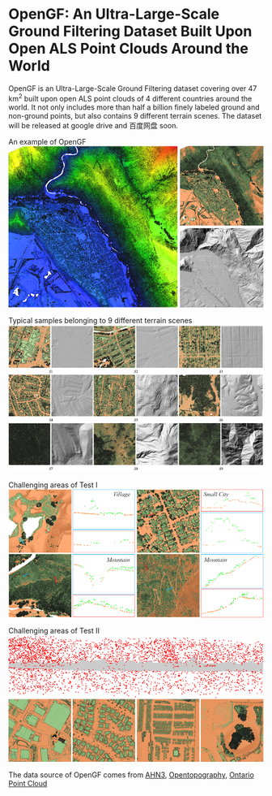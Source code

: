 # OpenGF: An Ultra-Large-Scale Ground Filtering Dataset Built Upon Open ALS Point Clouds Around the World
OpenGF is an Ultra-Large-Scale Ground Filtering dataset covering over 47 km<sup>2</sup> built upon open ALS point clouds of 4 different countries around the world. It not only includes more than half a billion finely labeled ground and non-ground points, but also contains 9 different terrain scenes. The dataset will be released at google drive and 百度网盘 soon.

An example of OpenGF
![img](Imgs/figexample.png)

Typical samples belonging to 9 different terrain scenes
![img](Imgs/figsample.png)

Challenging areas of Test I
![img](Imgs/figtest1.png)

Challenging areas of Test II
![img](Imgs/figtest2.png)

The data source of OpenGF comes from [AHN3](https://downloads.pdok.nl/ahn3-downloadpage/), [Opentopography](https://portal.opentopography.org/datasets), [Ontario Point Cloud](https://geohub.lio.gov.on.ca/datasets/adf19376eecd4440a4579a73abe490f5)
